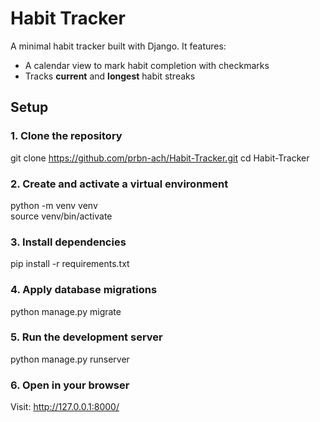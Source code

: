 # Habit Tracker

A minimal habit tracker built with Django. It features:

- A calendar view to mark habit completion with checkmarks  
- Tracks **current** and **longest** habit streaks

## Setup

### 1. Clone the repository


git clone https://github.com/prbn-ach/Habit-Tracker.git
cd Habit-Tracker

### 2. Create and activate a virtual environment

python -m venv venv  
source venv/bin/activate

### 3. Install dependencies

pip install -r requirements.txt

### 4. Apply database migrations

python manage.py migrate

### 5. Run the development server

python manage.py runserver

### 6. Open in your browser

Visit: http://127.0.0.1:8000/

